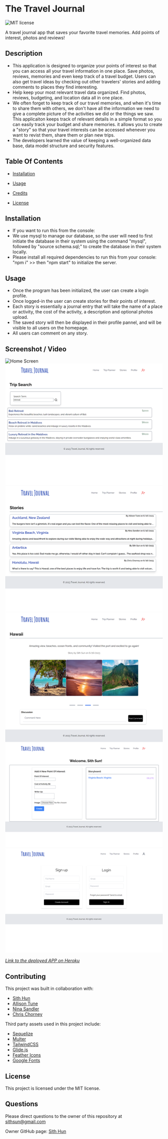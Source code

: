# The Travel Journal

![MIT license](https://img.shields.io/badge/license-MIT-blue.svg)

A travel journal app that saves your favorite travel memories. Add points of interest, photos and reviews!

## Description

- This application is designed to organize your points of interest so that you can access all your travel information in one place. Save photos, reviews, memories and even keep track of a travel budget. Users can also get travel ideas by checking out other travelers' stories and adding comments to places they find interesting.
- Help keep your most relevant travel data organized. Find photos, reviews, budgeting, and location data all in one place.
- We often forget to keep track of our travel memories, and when it's time to share them with others, we don't have all the information we need to give a complete picture of the activities we did or the things we saw. This applicaiton keeps track of relevant details in a simple format so you can easily track your budget and share memories. it allows you to create a "story" so that your travel interests can be accessed whenever you want to revist them, share them or plan new trips.
- The developers learned the value of keeping a well-organized data base, data model structure and security features.

## Table Of Contents

- [Installation](#installation)

- [Usage](#usage)

- [Credits](#credits)

- [License](#license)

## Installation

- If you want to run this from the console:
- We use mysql to manage our database, so the user will need to first initiate the database in their system using the command "mysql", followed by "source schema.sql;" to create the database in their system locally.
- Please install all required dependencies to run this from your console: "npm i" >> then "npm start" to initialize the server.

## Usage

- Once the program has been initialized, the user can create a login profile.
- Once logged-in the user can create stories for their points of interest.
- Each story is essentially a journal entry that will take the name of a place or activity, the cost of the activity, a description and optional photos upload.
- The saved story will then be displayed in their profile pannel, and will be visible to all users on the homepage.
- All users can comment on any story.

## Screenshot / Video

![Home Screen](./assets/images/homepage.png)
![Trip Planner](./assets/images/tripplanner.png)
![Stories](./assets/images/stories.png)
![Story](./assets/images/story.png)
![Profile](./assets/images/profile.png)
![Login/Logout](./assets/images/login.png)

*[Link to the deployed APP on Heroku](https://travel-journal.herokuapp.com/)*

## Contributing

This project was built in collaboration with:

- [Sith Hun](https://github.com/SithHun)
- [Allison Tune](https://github.com/amtune)
- [Nina Sandler](https://github.com/antigravityrunner)
- [Chris Chorney](https://github.com/ckc2007)

Third party assets used in this project include:

- [Sequelize](https://www.npmjs.com/package/sequelize)
- [Multer](https://www.npmjs.com/package/multer)
- [TailwindCSS](https://tailwindcss.com/)
- [Glide.js](https://glidejs.com/)
- [Feather Icons](https://feathericons.com/)
- [Google Fonts](https://fonts.google.com/)

## License

This project is licensed under the MIT license.

## Questions

Please direct questions to the owner of this repository at sithsun@gmail.com

Owner GitHub page:
[Sith Hun](https://github.com/SithHun)
